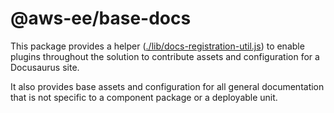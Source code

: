 # @aws-ee/base-docs

This package provides a helper ([./lib/docs-registration-util.js](./lib/docs-registration-util)) to enable plugins throughout the solution to contribute assets and configuration for a Docusaurus site.

It also provides base assets and configuration for all general documentation that is not specific to a component package or a deployable unit.

